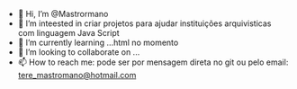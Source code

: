 - 👋 Hi, I’m @Mastrormano
- 👀 I’m inteested in criar projetos para ajudar instituições arquivisticas com linguagem Java Script  
- 🌱 I’m currently learning ...html no momento
- 💞️ I’m looking to collaborate on ...
- 📫 How to reach me: pode ser por mensagem direta no git ou pelo email: tere_mastromano@hotmail.com

<!---
Mastrormano/Mastrormano is a ✨ special ✨ repository because its `README.md` (this file) appears on your GitHub profile.
You can click the Preview link to take a look at your changes.
--->
